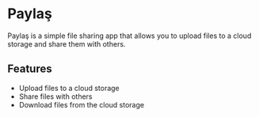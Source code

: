 # Paylaş

Paylaş is a simple file sharing app that allows you to upload files to a cloud storage and share them with others.

## Features

- Upload files to a cloud storage
- Share files with others
- Download files from the cloud storage

